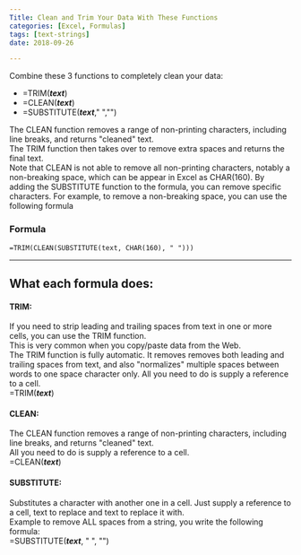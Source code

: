 ```yaml
---
Title: Clean and Trim Your Data With These Functions
categories: [Excel, Formulas]
tags: [text-strings]
date: 2018-09-26

---
```


Combine these 3 functions to completely clean your data:
- =TRIM(***text***)  
- =CLEAN(***text***)  
- =SUBSTITUTE(***text***," ","")  

The CLEAN function removes a range of non-printing characters, including line breaks, and returns "cleaned" text.  
The TRIM function then takes over to remove extra spaces and returns the final text.  
Note that CLEAN is not able to remove all non-printing characters, notably a non-breaking space, which can be appear in Excel as CHAR(160). By adding the SUBSTITUTE function to the formula, you can remove specific characters. For example, to remove a non-breaking space, you can use the following formula										

### Formula										
```
=TRIM(CLEAN(SUBSTITUTE(text, CHAR(160), " ")))
```

___

## What each formula does:

#### TRIM:										
If you need to strip leading and trailing spaces from text in one or more cells, you can use the TRIM function.  
This is very common when you copy/paste data from the Web.  
The TRIM function is fully automatic. It removes removes both leading and trailing spaces from text, and also "normalizes" multiple spaces between words to one space character only. All you need to do is supply a reference to a cell.  
   =TRIM(***text***)  


#### CLEAN:										
The CLEAN function removes a range of non-printing characters, including line breaks, and returns "cleaned" text.										
All you need to do is supply a reference to a cell.  
   =CLEAN(***text***)  


#### SUBSTITUTE:										
Substitutes a character with another one in a cell. Just supply a reference to a cell, text to replace and text to replace it with.   
Example to remove ALL spaces from a string, you write the following formula:  
   =SUBSTITUTE(***text***, " ", "")
